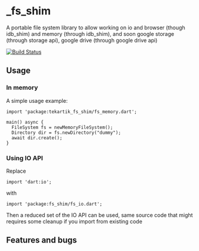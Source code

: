# _fs_shim

A portable file system library to allow working on io and browser (though idb_shim) and memory (through idb_shim), 
and soon google storage (through storage api), google drive (through google drive api)

[![Build Status](https://travis-ci.org/tekartik/fs_shim.dart.svg?branch=master)](https://travis-ci.org/tekartik/fs_shim.dart)

## Usage

### In memory

A simple usage example:

    import 'package:tekartik_fs_shim/fs_memory.dart';

    main() async {
      FileSystem fs = newMemoryFileSystem();
      Directory dir = fs.newDirectory("dummy");
      await dir.create();
    }

### Using IO API

Replace

    import 'dart:io';

with

    import 'package:fs_shim/fs_io.dart';

Then a reduced set of the IO API can be used, same source code that might requires some cleanup if you import from
existing code

## Features and bugs

